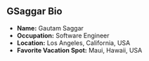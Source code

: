 ## GSaggar Bio

- **Name:** Gautam Saggar
- **Occupation:** Software Engineer
- **Location:** Los Angeles, California, USA
- **Favorite Vacation Spot:** Maui, Hawaii, USA

